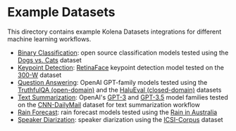 # Example Datasets

This directory contains example Kolena Datasets integrations for different machine learning workflows.

- [Binary Classification](./classification): open source classification models tested using the
  [Dogs vs. Cats](https://www.kaggle.com/c/dogs-vs-cats) dataset
- [Keypoint Detection](./keypoint_detection): [RetinaFace](https://github.com/serengil/retinaface) keypoint detection
  model tested on the [300-W](https://ibug.doc.ic.ac.uk/resources/300-W/) dataset
- [Question Answering](./question_answering): OpenAI GPT-family models tested using the
  [TruthfulQA (open-domain)](https://github.com/sylinrl/TruthfulQA) and the
  [HaluEval (closed-domain)](https://github.com/RUCAIBox/HaluEval/tree/main/evaluation) datasets
- [Text Summarization](./text_summarization): OpenAI's [GPT-3](https://platform.openai.com/docs/models/gpt-3) and
  [GPT-3.5](https://platform.openai.com/docs/models/gpt-3-5) model families tested on the
  [CNN-DailyMail](https://paperswithcode.com/dataset/cnn-daily-mail-1) dataset for text summarization workflow
- [Rain Forecast](./rain_forecast): rain forecast models tested using the
  [Rain in Australia](https://www.kaggle.com/datasets/jsphyg/weather-dataset-rattle-package)
- [Speaker Diarization](./speaker_diarization/): speaker diarization using the [ICSI-Corpus](https://groups.inf.ed.ac.uk/ami/icsi/) dataset

